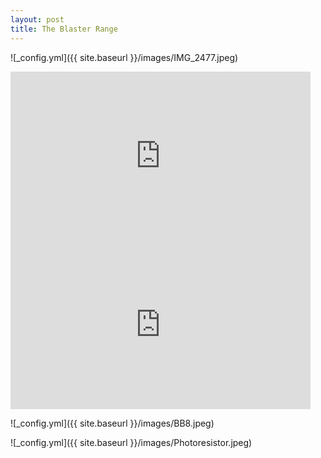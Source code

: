 ```yaml
---
layout: post
title: The Blaster Range
---
```


![_config.yml]({{ site.baseurl }}/images/IMG_2477.jpeg)

<!-- Import the component -->
<script type="module" src="https://unpkg.com/@google/model-viewer/dist/model-viewer.js"></script>
<script nomodule src="https://unpkg.com/@google/model-viewer/dist/model-viewer-legacy.js"></script>

<!-- Use it like any other HTML element -->
<model-viewer src="/images/Blaster2.glb" style="width:500px; height:500px;" auto-rotate camera-controls></model-viewer>

<iframe src="https://giphy.com/embed/KxcReDBr0nvoCLhdb6" width="480" height="270" frameBorder="0" class="giphy-embed" allowFullScreen></iframe>

<iframe src="https://giphy.com/embed/Jrk4fP8SxeOLYnyfVB" width="480" height="270" frameBorder="0" class="giphy-embed" allowFullScreen></iframe>

![_config.yml]({{ site.baseurl }}/images/BB8.jpeg)

![_config.yml]({{ site.baseurl }}/images/Photoresistor.jpeg)
